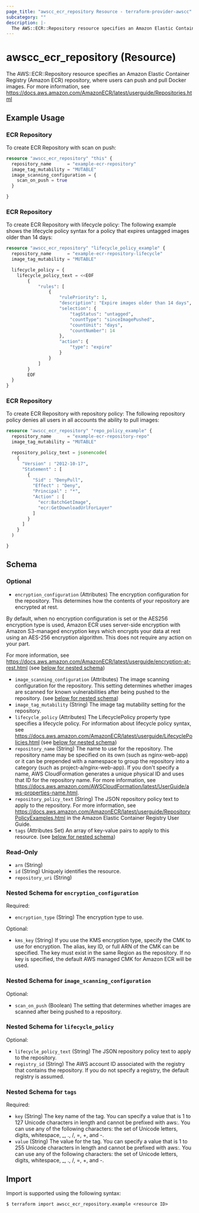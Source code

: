 ```yaml
---
page_title: "awscc_ecr_repository Resource - terraform-provider-awscc"
subcategory: ""
description: |-
  The AWS::ECR::Repository resource specifies an Amazon Elastic Container Registry (Amazon ECR) repository, where users can push and pull Docker images. For more information, see https://docs.aws.amazon.com/AmazonECR/latest/userguide/Repositories.html
---
```


# awscc_ecr_repository (Resource)

The AWS::ECR::Repository resource specifies an Amazon Elastic Container Registry (Amazon ECR) repository, where users can push and pull Docker images. For more information, see https://docs.aws.amazon.com/AmazonECR/latest/userguide/Repositories.html

## Example Usage

### ECR Repository
To create ECR Repository with scan on push:

```terraform
resource "awscc_ecr_repository" "this" {
  repository_name      = "example-ecr-repository"
  image_tag_mutability = "MUTABLE"
  image_scanning_configuration = {
    scan_on_push = true
  }

}
```

### ECR Repository
To create ECR Repository with lifecycle policy:
The following example shows the lifecycle policy syntax for a policy that expires untagged images older than 14 days:

```terraform
resource "awscc_ecr_repository" "lifecycle_policy_example" {
  repository_name      = "example-ecr-repository-lifecycle"
  image_tag_mutability = "MUTABLE"

  lifecycle_policy = {
    lifecycle_policy_text = <<EOF
        {
            "rules": [
                {
                    "rulePriority": 1,
                    "description": "Expire images older than 14 days",
                    "selection": {
                        "tagStatus": "untagged",
                        "countType": "sinceImagePushed",
                        "countUnit": "days",
                        "countNumber": 14
                    },
                    "action": {
                        "type": "expire"
                    }
                }
            ]
        }
        EOF
  }
}
```

### ECR Repository
To create ECR Repository with repository policy:
The following repository policy denies all users in all accounts the ability to pull images:

```terraform
resource "awscc_ecr_repository" "repo_policy_example" {
  repository_name      = "example-ecr-repository-repo"
  image_tag_mutability = "MUTABLE"

  repository_policy_text = jsonencode(
    {
      "Version" : "2012-10-17",
      "Statement" : [
        {
          "Sid" : "DenyPull",
          "Effect" : "Deny",
          "Principal" : "*",
          "Action" : [
            "ecr:BatchGetImage",
            "ecr:GetDownloadUrlForLayer"
          ]
        }
      ]
    }
  )

}
```

<!-- schema generated by tfplugindocs -->
## Schema

### Optional

- `encryption_configuration` (Attributes) The encryption configuration for the repository. This determines how the contents of your repository are encrypted at rest.

By default, when no encryption configuration is set or the AES256 encryption type is used, Amazon ECR uses server-side encryption with Amazon S3-managed encryption keys which encrypts your data at rest using an AES-256 encryption algorithm. This does not require any action on your part.

For more information, see https://docs.aws.amazon.com/AmazonECR/latest/userguide/encryption-at-rest.html (see [below for nested schema](#nestedatt--encryption_configuration))
- `image_scanning_configuration` (Attributes) The image scanning configuration for the repository. This setting determines whether images are scanned for known vulnerabilities after being pushed to the repository. (see [below for nested schema](#nestedatt--image_scanning_configuration))
- `image_tag_mutability` (String) The image tag mutability setting for the repository.
- `lifecycle_policy` (Attributes) The LifecyclePolicy property type specifies a lifecycle policy. For information about lifecycle policy syntax, see https://docs.aws.amazon.com/AmazonECR/latest/userguide/LifecyclePolicies.html (see [below for nested schema](#nestedatt--lifecycle_policy))
- `repository_name` (String) The name to use for the repository. The repository name may be specified on its own (such as nginx-web-app) or it can be prepended with a namespace to group the repository into a category (such as project-a/nginx-web-app). If you don't specify a name, AWS CloudFormation generates a unique physical ID and uses that ID for the repository name. For more information, see https://docs.aws.amazon.com/AWSCloudFormation/latest/UserGuide/aws-properties-name.html.
- `repository_policy_text` (String) The JSON repository policy text to apply to the repository. For more information, see https://docs.aws.amazon.com/AmazonECR/latest/userguide/RepositoryPolicyExamples.html in the Amazon Elastic Container Registry User Guide.
- `tags` (Attributes Set) An array of key-value pairs to apply to this resource. (see [below for nested schema](#nestedatt--tags))

### Read-Only

- `arn` (String)
- `id` (String) Uniquely identifies the resource.
- `repository_uri` (String)

<a id="nestedatt--encryption_configuration"></a>
### Nested Schema for `encryption_configuration`

Required:

- `encryption_type` (String) The encryption type to use.

Optional:

- `kms_key` (String) If you use the KMS encryption type, specify the CMK to use for encryption. The alias, key ID, or full ARN of the CMK can be specified. The key must exist in the same Region as the repository. If no key is specified, the default AWS managed CMK for Amazon ECR will be used.


<a id="nestedatt--image_scanning_configuration"></a>
### Nested Schema for `image_scanning_configuration`

Optional:

- `scan_on_push` (Boolean) The setting that determines whether images are scanned after being pushed to a repository.


<a id="nestedatt--lifecycle_policy"></a>
### Nested Schema for `lifecycle_policy`

Optional:

- `lifecycle_policy_text` (String) The JSON repository policy text to apply to the repository.
- `registry_id` (String) The AWS account ID associated with the registry that contains the repository. If you do not specify a registry, the default registry is assumed.


<a id="nestedatt--tags"></a>
### Nested Schema for `tags`

Required:

- `key` (String) The key name of the tag. You can specify a value that is 1 to 127 Unicode characters in length and cannot be prefixed with aws:. You can use any of the following characters: the set of Unicode letters, digits, whitespace, _, ., /, =, +, and -.
- `value` (String) The value for the tag. You can specify a value that is 1 to 255 Unicode characters in length and cannot be prefixed with aws:. You can use any of the following characters: the set of Unicode letters, digits, whitespace, _, ., /, =, +, and -.

## Import

Import is supported using the following syntax:

```shell
$ terraform import awscc_ecr_repository.example <resource ID>
```